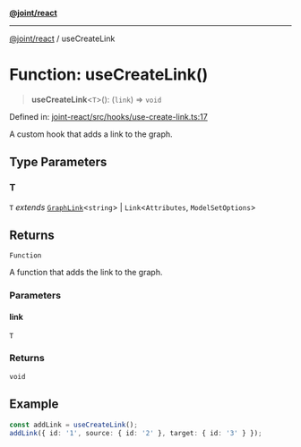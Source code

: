 [**@joint/react**](../README.md)

***

[@joint/react](../README.md) / useCreateLink

# Function: useCreateLink()

> **useCreateLink**\<`T`\>(): (`link`) => `void`

Defined in: [joint-react/src/hooks/use-create-link.ts:17](https://github.com/samuelgja/joint/blob/main/packages/joint-react/src/hooks/use-create-link.ts#L17)

A custom hook that adds a link to the graph.

## Type Parameters

### T

`T` *extends* [`GraphLink`](../interfaces/GraphLink.md)\<`string`\> \| `Link`\<`Attributes`, `ModelSetOptions`\>

## Returns

`Function`

A function that adds the link to the graph.

### Parameters

#### link

`T`

### Returns

`void`

## Example

```ts
const addLink = useCreateLink();
addLink({ id: '1', source: { id: '2' }, target: { id: '3' } });
```

